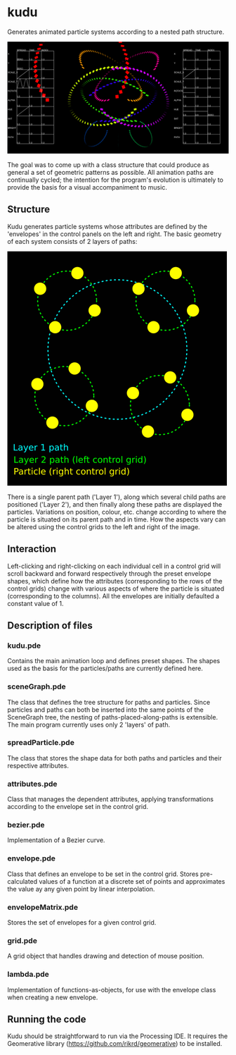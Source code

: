 # kudu
Generates animated particle systems according to a nested path structure.

![Example](/images/example.png)

The goal was to come up with a class structure that could produce as general a set of geometric patterns as possible. All animation paths are continually cycled; the intention for the program's evolution is ultimately to provide the basis for a visual accompaniment to music.

## Structure
Kudu generates particle systems whose attributes are defined by the 'envelopes' in the control panels on the left and right. The basic geometry of each system consists of 2 layers of paths:

![Structure](/images/structure.png)

There is a single parent path ('Layer 1'), along which several child paths are positioned ('Layer 2'), and then finally along these paths are displayed the particles. Variations on position, colour, etc. change according to where the particle is situated on its parent path and in time. How the aspects vary can be altered using the control grids to the left and right of the image.

## Interaction
Left-clicking and right-clicking on each individual cell in a control grid will scroll backward and forward respectively through the preset envelope shapes, which define how the attributes (corresponding to the rows of the control grids) change with various aspects of where the particle is situated (corresponding to the columns). All the envelopes are initially defaulted a constant value of 1.

## Description of files
### kudu.pde
Contains the main animation loop and defines preset shapes. The shapes used as the basis for the particles/paths are currently defined here.
### sceneGraph.pde
The class that defines the tree structure for paths and particles. Since particles and paths can both be inserted into the same points of the SceneGraph tree, the nesting of paths-placed-along-paths is extensible. The main program currently uses only 2 'layers' of path.
### spreadParticle.pde
The class that stores the shape data for both paths and particles and their respective attributes.
### attributes.pde
Class that manages the dependent attributes, applying transformations according to the envelope set in the control grid.
### bezier.pde
Implementation of a Bezier curve.
### envelope.pde
Class that defines an envelope to be set in the control grid. Stores pre-calculated values of a function at a discrete set of points and approximates the value ay any given point by linear interpolation.
### envelopeMatrix.pde
Stores the set of envelopes for a given control grid.
### grid.pde
A grid object that handles drawing and detection of mouse position.
### lambda.pde
Implementation of functions-as-objects, for use with the envelope class when creating a new envelope.

## Running the code
Kudu should be straightforward to run via the Processing IDE. It requires the Geomerative library (https://github.com/rikrd/geomerative) to be installed.